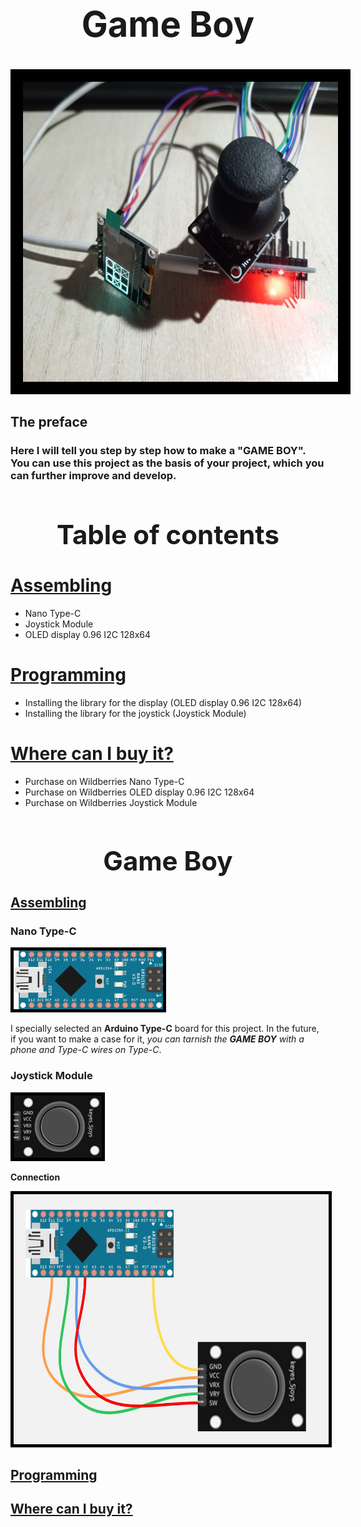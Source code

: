 # **<h1 align="center">Game Boy</h1>**

<p align="center"><img src="Image/Photo The Game Boy.jpg" style="border: 20px solid black; width="640" height="480"></p>

## The preface

### Here I will tell you step by step how to make a "GAME BOY". You can use this project as the basis of your project, which you can further improve and develop.

## **<h1 align="center">Table of contents</h1>**

# [Assembling](#Assembling)

- Nano Type-C
- Joystick Module
- OLED display 0.96 I2C 128x64

# [Programming](#Programming)

- Installing the library for the display (OLED display 0.96 I2C 128x64)
- Installing the library for the joystick (Joystick Module)

# [Where can I buy it?](#WhereCanIBuyIt)

- Purchase on Wildberries Nano Type-C
- Purchase on Wildberries OLED display 0.96 I2C 128x64
- Purchase on Wildberries Joystick Module

## **<h1 align="center">Game Boy</h1>**

## [Assembling](#Assembling)

### Nano Type-C

<p align="left"><img src="Image/Scheme Ardiuno NANO.png" style="border: 5px solid black; width="238" height="94"></p>

I specially selected an **Arduino Type-C** board for this project. In the future, if you want to make a case for it, *you can *tarnish* the **GAME BOY** with a phone and Type-C wires on Type-C*.

### Joystick Module

<p align="left"><img src="Image/Scheme keyes_Sjoys.png" style="border: 5px solid black; width="240" height="100"></p>

**Connection**

<p align="left"><img src="Image/Arduino Nano in Sjoys.jpg" style="border: 5px solid black; width="960" height="400"></p>

## [Programming](#Programming)


## [Where can I buy it?](#WhereCanIBuyIt)
